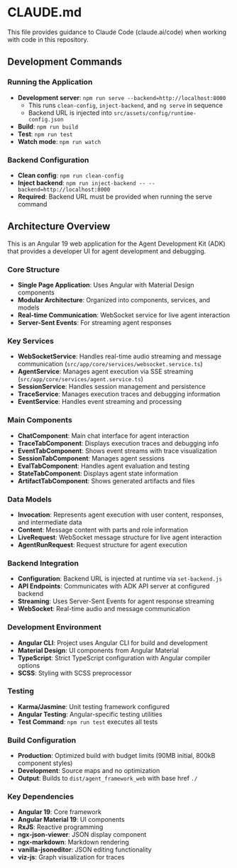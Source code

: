 # CLAUDE.md

This file provides guidance to Claude Code (claude.ai/code) when working with code in this repository.

## Development Commands

### Running the Application
- **Development server**: `npm run serve --backend=http://localhost:8000`
  - This runs `clean-config`, `inject-backend`, and `ng serve` in sequence
  - Backend URL is injected into `src/assets/config/runtime-config.json`
- **Build**: `npm run build`
- **Test**: `npm run test`
- **Watch mode**: `npm run watch`

### Backend Configuration
- **Clean config**: `npm run clean-config`
- **Inject backend**: `npm run inject-backend -- --backend=http://localhost:8000`
- **Required**: Backend URL must be provided when running the serve command

## Architecture Overview

This is an Angular 19 web application for the Agent Development Kit (ADK) that provides a developer UI for agent development and debugging.

### Core Structure
- **Single Page Application**: Uses Angular with Material Design components
- **Modular Architecture**: Organized into components, services, and models
- **Real-time Communication**: WebSocket service for live agent interaction
- **Server-Sent Events**: For streaming agent responses

### Key Services
- **WebSocketService**: Handles real-time audio streaming and message communication (`src/app/core/services/websocket.service.ts`)
- **AgentService**: Manages agent execution via SSE streaming (`src/app/core/services/agent.service.ts`)
- **SessionService**: Handles session management and persistence
- **TraceService**: Manages execution traces and debugging information
- **EventService**: Handles event streaming and processing

### Main Components
- **ChatComponent**: Main chat interface for agent interaction
- **TraceTabComponent**: Displays execution traces and debugging info
- **EventTabComponent**: Shows event streams with trace visualization
- **SessionTabComponent**: Manages agent sessions
- **EvalTabComponent**: Handles agent evaluation and testing
- **StateTabComponent**: Displays agent state information
- **ArtifactTabComponent**: Shows generated artifacts and files

### Data Models
- **Invocation**: Represents agent execution with user content, responses, and intermediate data
- **Content**: Message content with parts and role information
- **LiveRequest**: WebSocket message structure for live agent interaction
- **AgentRunRequest**: Request structure for agent execution

### Backend Integration
- **Configuration**: Backend URL is injected at runtime via `set-backend.js`
- **API Endpoints**: Communicates with ADK API server at configured backend
- **Streaming**: Uses Server-Sent Events for agent response streaming
- **WebSocket**: Real-time audio and message communication

### Development Environment
- **Angular CLI**: Project uses Angular CLI for build and development
- **Material Design**: UI components from Angular Material
- **TypeScript**: Strict TypeScript configuration with Angular compiler options
- **SCSS**: Styling with SCSS preprocessor

### Testing
- **Karma/Jasmine**: Unit testing framework configured
- **Angular Testing**: Angular-specific testing utilities
- **Test Command**: `npm run test` executes all tests

### Build Configuration
- **Production**: Optimized build with budget limits (90MB initial, 800kB component styles)
- **Development**: Source maps and no optimization
- **Output**: Builds to `dist/agent_framework_web` with base href `./`

### Key Dependencies
- **Angular 19**: Core framework
- **Angular Material 19**: UI components
- **RxJS**: Reactive programming
- **ngx-json-viewer**: JSON display component
- **ngx-markdown**: Markdown rendering
- **vanilla-jsoneditor**: JSON editing functionality
- **viz-js**: Graph visualization for traces